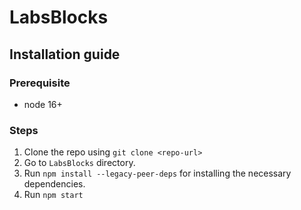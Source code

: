 # LabsBlocks
## Installation guide
### Prerequisite
- node 16+
### Steps 
1. Clone the repo using `git clone <repo-url>`
2. Go to `LabsBlocks` directory.
3. Run `npm install --legacy-peer-deps` for installing the necessary dependencies.
4. Run `npm start`
